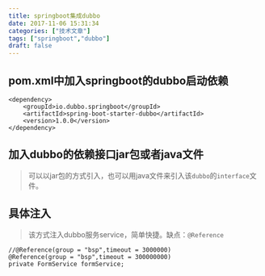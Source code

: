 ```yaml
---
title: springboot集成dubbo
date: 2017-11-06 15:31:34
categories: ["技术文章"]
tags: ["springboot","dubbo"]
draft: false
---
```


## pom.xml中加入springboot的dubbo启动依赖

	<dependency>
		<groupId>io.dubbo.springboot</groupId>
		<artifactId>spring-boot-starter-dubbo</artifactId>
		<version>1.0.0</version>
	</dependency>

## 加入dubbo的依赖接口jar包或者java文件
> 可以以jar包的方式引入，也可以用java文件来引入该`dubbo`的`interface`文件。

## 具体注入
> 该方式注入dubbo服务service，简单快捷。缺点：`@Reference`


	//@Reference(group = "bsp",timeout = 3000000)
    @Reference(group = "bsp",timeout = 300000000)
    private FormService formService;




